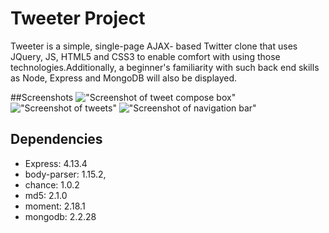 # Tweeter Project

Tweeter is a simple, single-page AJAX- based Twitter clone that uses JQuery, JS, HTML5 and CSS3 to enable comfort with using those technologies.Additionally, a beginner's familiarity with such back end skills as Node, Express and MongoDB will also be displayed.

##Screenshots
!["Screenshot of tweet compose box"]('https://github.com/aishwaryaramachandran/tweetr/blob/master/public/images/compose-tweet.png')
!["Screenshot of tweets"]('https://github.com/aishwaryaramachandran/tweetr/blob/master/public/images/tweets.png')
!["Screenshot of navigation bar"]('https://github.com/aishwaryaramachandran/tweetr/blob/master/public/images/navbar.png')


## Dependencies

- Express: 4.13.4
- body-parser: 1.15.2,
- chance: 1.0.2
- md5: 2.1.0
- moment: 2.18.1
- mongodb: 2.2.28
